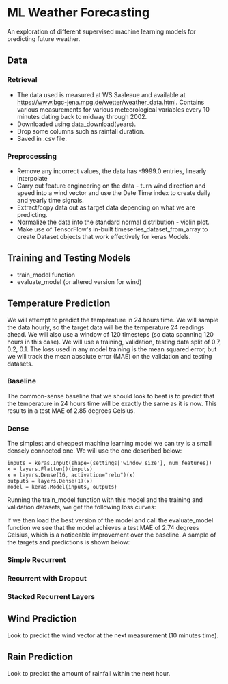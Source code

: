 # ML Weather Forecasting
An exploration of different supervised machine learning models for predicting future weather.

## Data

### Retrieval
- The data used is measured at WS Saaleaue and available at https://www.bgc-jena.mpg.de/wetter/weather_data.html. Contains various measurements for various meteorological variables every 10 minutes dating back to midway through 2002.
- Downloaded using data_download(years).
- Drop some columns such as rainfall duration.
- Saved in .csv file.

### Preprocessing
- Remove any incorrect values, the data has -9999.0 entries, linearly interpolate
- Carry out feature engineering on the data - turn wind direction and speed into a wind vector and use the Date Time index to create daily and yearly time signals.
- Extract/copy data out as target data depending on what we are predicting.
- Normalize the data into the standard normal distribution - violin plot.
- Make use of TensorFlow's in-built timeseries_dataset_from_array to create Dataset objects that work effectively for keras Models.

## Training and Testing Models
- train_model function
- evaluate_model (or altered version for wind)

## Temperature Prediction
We will attempt to predict the temperature in 24 hours time. We will sample the data hourly, so the target data will be the temperature 24 readings ahead. We will also use a window of 120 timesteps (so data spanning 120 hours in this case). We will use a training, validation, testing data split of 0.7, 0.2, 0.1. The loss used in any model training is the mean squared error, but we will track the mean absolute error (MAE) on the validation and testing datasets.

### Baseline
The common-sense baseline that we should look to beat is to predict that the temperature in 24 hours time will be exactly the same as it is now. This results in a test MAE of 2.85 degrees Celsius.

### Dense
The simplest and cheapest machine learning model we can try is a small densely connected one. We will use the one described below:

```
inputs = keras.Input(shape=(settings['window_size'], num_features))
x = layers.Flatten()(inputs)
x = layers.Dense(16, activation="relu")(x)
outputs = layers.Dense(1)(x)
model = keras.Model(inputs, outputs)
```

Running the train_model function with this model and the training and validation datasets, we get the following loss curves:

If we then load the best version of the model and call the evaluate_model function we see that the model achieves a test MAE of 2.74 degrees Celsius, which is a noticeable improvement over the baseline. A sample of the targets and predictions is shown below:



### Simple Recurrent

### Recurrent with Dropout

### Stacked Recurrent Layers

## Wind Prediction
Look to predict the wind vector at the next measurement (10 minutes time).

## Rain Prediction
Look to predict the amount of rainfall within the next hour.
